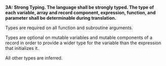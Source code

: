 **3A: Strong Typing.  The language shall be strongly typed. The type of each variable, array and record component, expression, function, and parameter shall be determinable during translation.**

Types are required on all function and subroutine arguments.

Types are optional on mutable variables and
mutable components of a record in order to
provide a wider type for the variable
than the expression that initializes it.

All other types are inferred.

